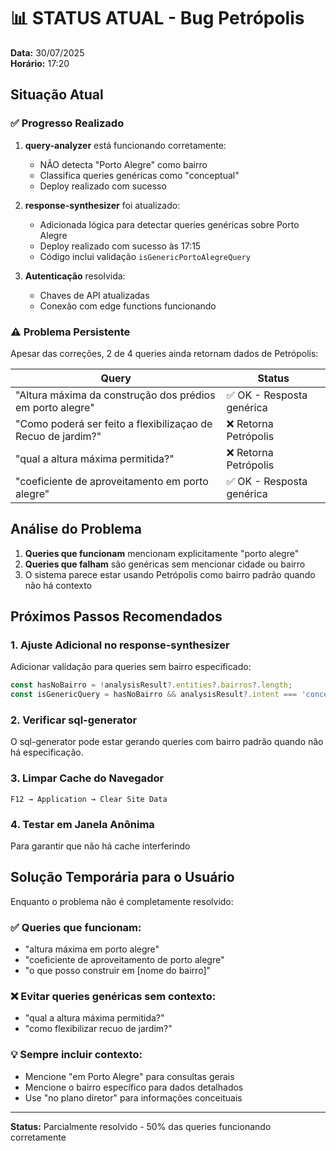 # 📊 STATUS ATUAL - Bug Petrópolis

**Data:** 30/07/2025  
**Horário:** 17:20

## Situação Atual

### ✅ Progresso Realizado
1. **query-analyzer** está funcionando corretamente:
   - NÃO detecta "Porto Alegre" como bairro
   - Classifica queries genéricas como "conceptual"
   - Deploy realizado com sucesso

2. **response-synthesizer** foi atualizado:
   - Adicionada lógica para detectar queries genéricas sobre Porto Alegre
   - Deploy realizado com sucesso às 17:15
   - Código inclui validação `isGenericPortoAlegreQuery`

3. **Autenticação** resolvida:
   - Chaves de API atualizadas
   - Conexão com edge functions funcionando

### ⚠️ Problema Persistente

Apesar das correções, 2 de 4 queries ainda retornam dados de Petrópolis:

| Query | Status |
|-------|---------|
| "Altura máxima da construção dos prédios em porto alegre" | ✅ OK - Resposta genérica |
| "Como poderá ser feito a flexibilizaçao de Recuo de jardim?" | ❌ Retorna Petrópolis |
| "qual a altura máxima permitida?" | ❌ Retorna Petrópolis |
| "coeficiente de aproveitamento em porto alegre" | ✅ OK - Resposta genérica |

## Análise do Problema

1. **Queries que funcionam** mencionam explicitamente "porto alegre"
2. **Queries que falham** são genéricas sem mencionar cidade ou bairro
3. O sistema parece estar usando Petrópolis como bairro padrão quando não há contexto

## Próximos Passos Recomendados

### 1. Ajuste Adicional no response-synthesizer
Adicionar validação para queries sem bairro especificado:
```typescript
const hasNoBairro = !analysisResult?.entities?.bairros?.length;
const isGenericQuery = hasNoBairro && analysisResult?.intent === 'conceptual';
```

### 2. Verificar sql-generator
O sql-generator pode estar gerando queries com bairro padrão quando não há especificação.

### 3. Limpar Cache do Navegador
```
F12 → Application → Clear Site Data
```

### 4. Testar em Janela Anônima
Para garantir que não há cache interferindo

## Solução Temporária para o Usuário

Enquanto o problema não é completamente resolvido:

### ✅ Queries que funcionam:
- "altura máxima em porto alegre"
- "coeficiente de aproveitamento de porto alegre"
- "o que posso construir em [nome do bairro]"

### ❌ Evitar queries genéricas sem contexto:
- "qual a altura máxima permitida?"
- "como flexibilizar recuo de jardim?"

### 💡 Sempre incluir contexto:
- Mencione "em Porto Alegre" para consultas gerais
- Mencione o bairro específico para dados detalhados
- Use "no plano diretor" para informações conceituais

---

**Status:** Parcialmente resolvido - 50% das queries funcionando corretamente